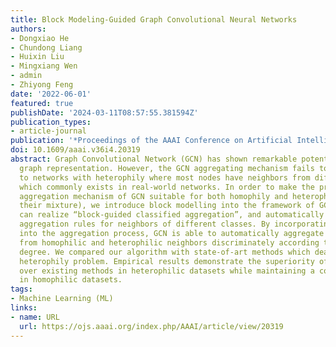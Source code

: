 ```yaml
---
title: Block Modeling-Guided Graph Convolutional Neural Networks
authors:
- Dongxiao He
- Chundong Liang
- Huixin Liu
- Mingxiang Wen
- admin
- Zhiyong Feng
date: '2022-06-01'
featured: true
publishDate: '2024-03-11T08:57:55.381594Z'
publication_types:
- article-journal
publication: '*Proceedings of the AAAI Conference on Artificial Intelligence*'
doi: 10.1609/aaai.v36i4.20319
abstract: Graph Convolutional Network (GCN) has shown remarkable potential of exploring
  graph representation. However, the GCN aggregating mechanism fails to generalize
  to networks with heterophily where most nodes have neighbors from different classes,
  which commonly exists in real-world networks. In order to make the propagation and
  aggregation mechanism of GCN suitable for both homophily and heterophily (or even
  their mixture), we introduce block modelling into the framework of GCN so that it
  can realize “block-guided classified aggregation”, and automatically learn the corresponding
  aggregation rules for neighbors of different classes. By incorporating block modelling
  into the aggregation process, GCN is able to automatically aggregate information
  from homophilic and heterophilic neighbors discriminately according to their homophily
  degree. We compared our algorithm with state-of-art methods which deal with the
  heterophily problem. Empirical results demonstrate the superiority of our new approach
  over existing methods in heterophilic datasets while maintaining a competitive performance
  in homophilic datasets.
tags:
- Machine Learning (ML)
links:
- name: URL
  url: https://ojs.aaai.org/index.php/AAAI/article/view/20319
---
```

